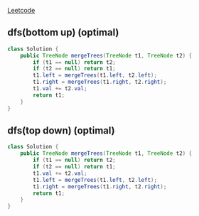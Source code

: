 [Leetcode](https://leetcode.com/problems/merge-two-binary-trees/)

## dfs(bottom up) (optimal)
```java
class Solution {
    public TreeNode mergeTrees(TreeNode t1, TreeNode t2) {
        if (t1 == null) return t2;
        if (t2 == null) return t1;
        t1.left = mergeTrees(t1.left, t2.left);
        t1.right = mergeTrees(t1.right, t2.right);
        t1.val += t2.val;
        return t1;
    }
}
```

## dfs(top down) (optimal)
```java
class Solution {
    public TreeNode mergeTrees(TreeNode t1, TreeNode t2) {
        if (t1 == null) return t2;
        if (t2 == null) return t1;
        t1.val += t2.val;
        t1.left = mergeTrees(t1.left, t2.left);
        t1.right = mergeTrees(t1.right, t2.right);
        return t1;
    }
}
```
